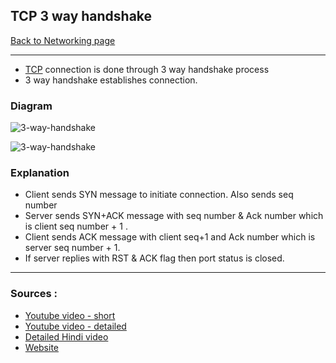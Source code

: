 ## TCP 3 way handshake
[Back to Networking page](index.md)
- --
- [TCP](TCP.md) connection is done through 3 way handshake process
- 3 way handshake establishes connection.

### Diagram
![3-way-handshake](https://external-content.duckduckgo.com/iu/?u=https%3A%2F%2Flh4.googleusercontent.com%2Fproxy%2FihfN3Ow6OiqDnjWx6psWkcGinOJZ4ErkrgjP7wBoBJXYYPcdoqIpZEBbdpgMIeS-mGeZnUv5V8YZ3s6thFS_2uQud1wV9KAPzTQblT-IHPLsHwHjlfEd0FQYp6QugR9VSvwmjorKDEKFa5c7qnAloCctIf6xBUNVLK0SREI905tBW48Xliglzk4MIA%3Dw1200-h630-p-k-no-nu&f=1&nofb=1)

![3-way-handshake](https://external-content.duckduckgo.com/iu/?u=http%3A%2F%2Fwww.tcpipguide.com%2Ffree%2Fdiagrams%2Ftcpopen3way.png&f=1&nofb=1)

### Explanation
- Client sends SYN message to initiate connection. Also sends seq number
- Server sends SYN+ACK message with seq number & Ack number which is client seq number + 1 .
- Client sends ACK message with client seq+1 and Ack number which is server seq number + 1.
- If server replies with RST & ACK flag then port status is closed.
- --
### Sources :
- [Youtube video - short](https://www.youtube.com/watch?v=xMtP5ZB3wSk&ab_channel=SunnyClassroom)
- [Youtube video - detailed](https://www.youtube.com/watch?v=qIEHUUt2Wfc&ab_channel=GateSmashers)
- [Detailed Hindi video](https://youtu.be/s9FDHiCb2nk)
- [Website](https://www.guru99.com/tcp-3-way-handshake.html)